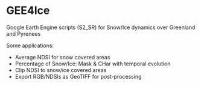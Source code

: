 # GEE4Ice
Google Earth Engine scripts (S2_SR) for Snow/Ice dynamics over Greenland and Pyrenees 

Some applications:
 - Average NDSI for snow covered areas
 - Percentage of Snow/Ice: Mask & CHar with temporal evolution
 - Clip NDSI to snow/ice covered areas
 - Export RGB/NDSIs as GeoTIFF for post-processing
 
